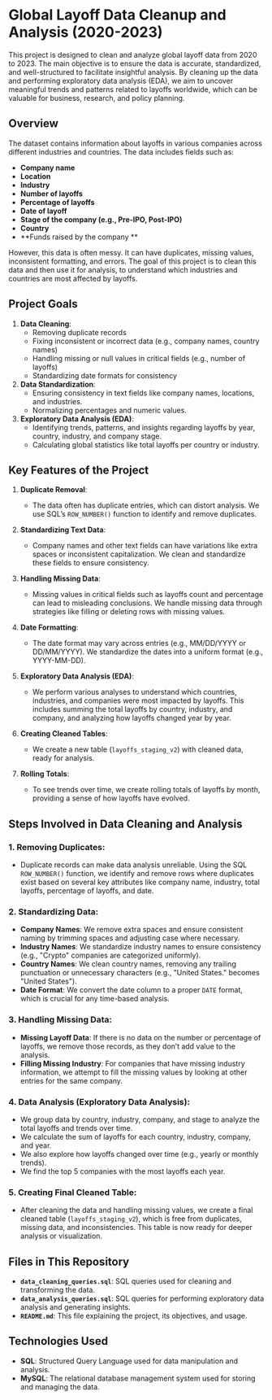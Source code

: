 # Global Layoff Data Cleanup and Analysis (2020-2023)

This project is designed to clean and analyze global layoff data from 2020 to 2023. The main objective is to ensure the data is accurate, standardized, and well-structured to facilitate insightful analysis. By cleaning up the data and performing exploratory data analysis (EDA), we aim to uncover meaningful trends and patterns related to layoffs worldwide, which can be valuable for business, research, and policy planning.

## Overview

The dataset contains information about layoffs in various companies across different industries and countries. The data includes fields such as:
- **Company name**
- **Location**
- **Industry**
- **Number of layoffs**
- **Percentage of layoffs**
- **Date of layoff**
- **Stage of the company (e.g., Pre-IPO, Post-IPO)**
- **Country**
- **Funds raised by the company **

However, this data is often messy. It can have duplicates, missing values, inconsistent formatting, and errors. The goal of this project is to clean this data and then use it for analysis, to understand which industries and countries are most affected by layoffs.

## Project Goals
1. **Data Cleaning**: 
   - Removing duplicate records
   - Fixing inconsistent or incorrect data (e.g., company names, country names)
   - Handling missing or null values in critical fields (e.g., number of layoffs)
   - Standardizing date formats for consistency
2. **Data Standardization**:
   - Ensuring consistency in text fields like company names, locations, and industries.
   - Normalizing percentages and numeric values.
3. **Exploratory Data Analysis (EDA)**:
   - Identifying trends, patterns, and insights regarding layoffs by year, country, industry, and company stage.
   - Calculating global statistics like total layoffs per country or industry.

## Key Features of the Project

1. **Duplicate Removal**: 
   - The data often has duplicate entries, which can distort analysis. We use SQL’s `ROW_NUMBER()` function to identify and remove duplicates.

2. **Standardizing Text Data**: 
   - Company names and other text fields can have variations like extra spaces or inconsistent capitalization. We clean and standardize these fields to ensure consistency.
   
3. **Handling Missing Data**:
   - Missing values in critical fields such as layoffs count and percentage can lead to misleading conclusions. We handle missing data through strategies like filling or deleting rows with missing values.
   
4. **Date Formatting**:
   - The date format may vary across entries (e.g., MM/DD/YYYY or DD/MM/YYYY). We standardize the dates into a uniform format (e.g., YYYY-MM-DD).

5. **Exploratory Data Analysis (EDA)**:
   - We perform various analyses to understand which countries, industries, and companies were most impacted by layoffs. This includes summing the total layoffs by country, industry, and company, and analyzing how layoffs changed year by year.

6. **Creating Cleaned Tables**:
   - We create a new table (`layoffs_staging_v2`) with cleaned data, ready for analysis.

7. **Rolling Totals**:
   - To see trends over time, we create rolling totals of layoffs by month, providing a sense of how layoffs have evolved.

## Steps Involved in Data Cleaning and Analysis

### 1. **Removing Duplicates**:
   - Duplicate records can make data analysis unreliable. Using the SQL `ROW_NUMBER()` function, we identify and remove rows where duplicates exist based on several key attributes like company name, industry, total layoffs, percentage of layoffs, and date.

### 2. **Standardizing Data**:
   - **Company Names**: We remove extra spaces and ensure consistent naming by trimming spaces and adjusting case where necessary.
   - **Industry Names**: We standardize industry names to ensure consistency (e.g., "Crypto" companies are categorized uniformly).
   - **Country Names**: We clean country names, removing any trailing punctuation or unnecessary characters (e.g., "United States." becomes "United States").
   - **Date Format**: We convert the date column to a proper `DATE` format, which is crucial for any time-based analysis.
   
### 3. **Handling Missing Data**:
   - **Missing Layoff Data**: If there is no data on the number or percentage of layoffs, we remove those records, as they don’t add value to the analysis.
   - **Filling Missing Industry**: For companies that have missing industry information, we attempt to fill the missing values by looking at other entries for the same company.

### 4. **Data Analysis (Exploratory Data Analysis)**:
   - We group data by country, industry, company, and stage to analyze the total layoffs and trends over time.
   - We calculate the sum of layoffs for each country, industry, company, and year.
   - We also explore how layoffs changed over time (e.g., yearly or monthly trends).
   - We find the top 5 companies with the most layoffs each year.

### 5. **Creating Final Cleaned Table**:
   - After cleaning the data and handling missing values, we create a final cleaned table (`layoffs_staging_v2`), which is free from duplicates, missing data, and inconsistencies. This table is now ready for deeper analysis or visualization.

## Files in This Repository

- **`data_cleaning_queries.sql`**: SQL queries used for cleaning and transforming the data.
- **`data_analysis_queries.sql`**: SQL queries for performing exploratory data analysis and generating insights.
- **`README.md`**: This file explaining the project, its objectives, and usage.

## Technologies Used

- **SQL**: Structured Query Language used for data manipulation and analysis.
- **MySQL**: The relational database management system used for storing and managing the data.
